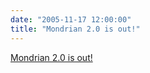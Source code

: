 ```yaml
---
date: "2005-11-17 12:00:00"
title: "Mondrian 2.0 is out!"
---
```


[Mondrian 2.0 is out!](/lemire/blog/2005/11-17-mondrian-20-is-out)

